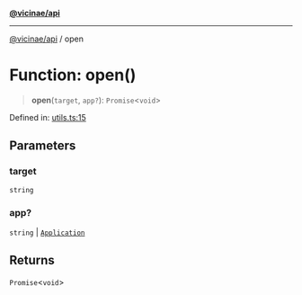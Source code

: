 [**@vicinae/api**](../README.md)

***

[@vicinae/api](../README.md) / open

# Function: open()

> **open**(`target`, `app?`): `Promise`\<`void`\>

Defined in: [utils.ts:15](https://github.com/vicinaehq/vicinae/blob/c742d5fc509336339909dd669955b863f086bf4e/api/src/api/utils.ts#L15)

## Parameters

### target

`string`

### app?

`string` | [`Application`](../interfaces/Application.md)

## Returns

`Promise`\<`void`\>
